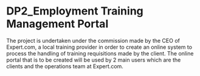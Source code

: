 # DP2_Employment Training Management Portal 

The project is undertaken under the commission made by the CEO of Expert.com, a local training provider in order to create an online system to process the handling of training requisitions made by the client. The online portal that is to be created will be used by 2 main users which are the clients and the operations team at Expert.com.
